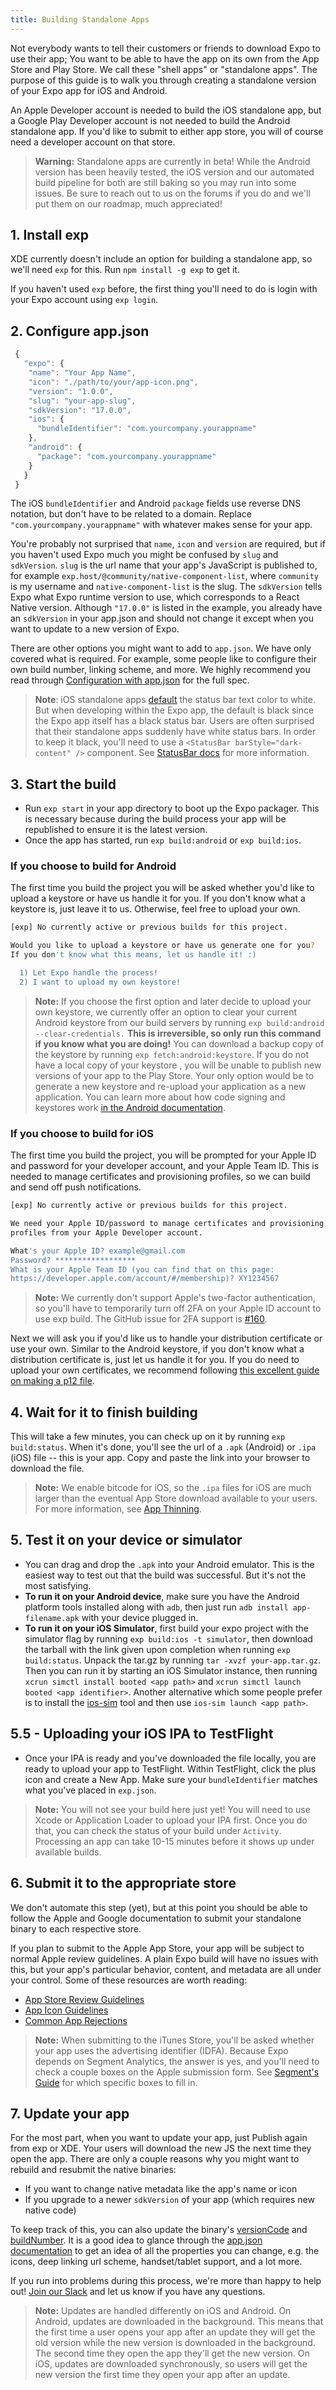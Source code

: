 ```yaml
---
title: Building Standalone Apps
---
```


Not everybody wants to tell their customers or friends to download Expo to use their app; You want to be able to have the app on its own from the App Store and Play Store. We call these "shell apps" or "standalone apps". The purpose of this guide is to walk you through creating a standalone version of your Expo app for iOS and Android.

An Apple Developer account is needed to build the iOS standalone app, but a Google Play Developer account is not needed to build the Android standalone app. If you'd like to submit to either app store, you will of course need a developer account on that store.

> **Warning:** Standalone apps are currently in beta! While the Android version has been heavily tested, the iOS version and our automated build pipeline for both are still baking so you may run into some issues. Be sure to reach out to us on the forums if you do and we'll put them on our roadmap, much appreciated!

## 1. Install exp

XDE currently doesn't include an option for building a standalone app, so we'll need `exp` for this. Run `npm install -g exp` to get it.

If you haven't used `exp` before, the first thing you'll need to do is login with your Expo account using `exp login`.

## 2. Configure app.json

```javascript
 {
   "expo": {
    "name": "Your App Name",
    "icon": "./path/to/your/app-icon.png",
    "version": "1.0.0",
    "slug": "your-app-slug",
    "sdkVersion": "17.0.0",
    "ios": {
      "bundleIdentifier": "com.yourcompany.yourappname"
    },
    "android": {
      "package": "com.yourcompany.yourappname"
    }
   }
 }
```

The iOS `bundleIdentifier` and Android `package` fields use reverse DNS notation, but don't have to be related to a domain. Replace `"com.yourcompany.yourappname"` with whatever makes sense for your app.

You're probably not surprised that `name`, `icon` and `version` are required, but if you haven't used Expo much you might be confused by `slug` and `sdkVersion`. `slug` is the url name that your app's JavaScript is published to, for example `exp.host/@community/native-component-list`, where `community` is my username and `native-component-list` is the slug. The `sdkVersion` tells Expo what Expo runtime version to use, which corresponds to a React Native version. Although `"17.0.0"` is listed in the example, you already have an `sdkVersion` in your app.json and should not change it except when you want to update to a new version of Expo.

There are other options you might want to add to `app.json`. We have only covered what is required. For example, some people like to configure their own build number, linking scheme, and more. We highly recommend you read through [Configuration with app.json](configuration.html) for the full spec.

> **Note**: iOS standalone apps [default](https://developer.apple.com/documentation/uikit/uibarstyle/uibarstyledefault) the status bar text color to white. But when developing within the Expo app, the default is black since the Expo app itself has a black status bar. Users are often surprised that their standalone apps suddenly have white status bars. In order to keep it black, you'll need to use a `<StatusBar barStyle="dark-content" />` component. See [StatusBar docs](https://facebook.github.io/react-native/docs/statusbar.html) for more information.


## 3. Start the build

-   Run `exp start` in your app directory to boot up the Expo packager. This is necessary because during the build process your app will be republished to ensure it is the latest version.
-   Once the app has started, run `exp build:android` or `exp build:ios`.

### If you choose to build for Android

The first time you build the project you will be asked whether you'd like to upload a keystore or have us handle it for you. If you don't know what a keystore is, just leave it to us. Otherwise, feel free to upload your own.

```bash
[exp] No currently active or previous builds for this project.

Would you like to upload a keystore or have us generate one for you?
If you don't know what this means, let us handle it! :)

  1) Let Expo handle the process!
  2) I want to upload my own keystore!
```

> **Note:** If you choose the first option and later decide to upload your own keystore, we currently offer an option to clear your current Android keystore from our build servers by running `exp build:android --clear-credentials.` **This is irreversible, so only run this command if you know what you are doing!** You can download a backup copy of the keystore by running `exp fetch:android:keystore`. If you do not have a local copy of your keystore , you will be unable to publish new versions of your app to the Play Store. Your only option would be to generate a new keystore and re-upload your application as a new application. You can learn more about how code signing and keystores work [in the Android documentation](https://developer.android.com/studio/publish/app-signing.html).

### If you choose to build for iOS

The first time you build the project, you will be prompted for your Apple ID and password for your developer account, and your Apple Team ID. This is needed to manage certificates and provisioning profiles, so we can build and send off push notifications.

```bash
[exp] No currently active or previous builds for this project.

We need your Apple ID/password to manage certificates and provisioning
profiles from your Apple Developer account.

What's your Apple ID? example@gmail.com
Password? ******************
What is your Apple Team ID (you can find that on this page:
https://developer.apple.com/account/#/membership)? XY1234567
```

> **Note:** We currently don't support Apple's two-factor authentication, so you'll have to temporarily turn off 2FA on your Apple ID account to use exp build. The GitHub issue for 2FA support is [#160](https://github.com/expo/expo/issues/160).

Next we will ask you if you'd like us to handle your distribution certificate or use your own. Similar to the Android keystore, if you don't know what a distribution certificate is, just let us handle it for you. If you do need to upload your own certificates, we recommend following [this excellent guide on making a p12 file](https://calvium.com/how-to-make-a-p12-file/).

## 4. Wait for it to finish building

This will take a few minutes, you can check up on it by running `exp build:status`. When it's done, you'll see the url of a `.apk` (Android) or `.ipa` (iOS) file -- this is your app. Copy and paste the link into your browser to download the file.

> **Note:** We enable bitcode for iOS, so the `.ipa` files for iOS are much larger than the eventual App Store download available to your users. For more information, see [App Thinning](https://developer.apple.com/library/content/documentation/IDEs/Conceptual/AppDistributionGuide/AppThinning/AppThinning.html).

## 5. Test it on your device or simulator

-   You can drag and drop the `.apk` into your Android emulator. This is the easiest way to test out that the build was successful. But it's not the most satisfying.
-   **To run it on your Android device**, make sure you have the Android platform tools installed along with `adb`, then just run `adb install app-filename.apk` with your device plugged in.
-   **To run it on your iOS Simulator**, first build your expo project with the simulator flag by running `exp build:ios -t simulator`, then download the tarball with the link given upon completion when running `exp build:status`. Unpack the tar.gz by running `tar -xvzf your-app.tar.gz`. Then you can run it by starting an iOS Simulator instance, then running `xcrun simctl install booted <app path>` and `xcrun simctl launch booted <app identifier>`. Another alternative which some people prefer is to install the [ios-sim](https://github.com/phonegap/ios-sim) tool and then use `ios-sim launch <app path>`.

## 5.5 - Uploading your iOS IPA to TestFlight

- Once your IPA is ready and you've downloaded the file locally, you are ready to upload your app to TestFlight. Within TestFlight, click the plus icon and create a New App. Make sure your `bundleIdentifier` matches what you've placed in `exp.json`.

> **Note:** You will not see your build here just yet! You will need to use Xcode or Application Loader to upload your IPA first. Once you do that, you can check the status of your build under `Activity`. Processing an app can take 10-15 minutes before it shows up under available builds.

## 6. Submit it to the appropriate store

We don't automate this step (yet), but at this point you should be able to follow the Apple and Google documentation to submit your standalone binary to each respective store.

If you plan to submit to the Apple App Store, your app will be subject to normal Apple review guidelines. A plain Expo build will have no issues with this, but your app's particular behavior, content, and metadata are all under your control. Some of these resources are worth reading:

-   [App Store Review Guidelines](https://developer.apple.com/app-store/review/guidelines/)
-   [App Icon Guidelines](https://developer.apple.com/ios/human-interface-guidelines/graphics/app-icon/)
-   [Common App Rejections](https://developer.apple.com/app-store/review/rejections/)

> **Note:** When submitting to the iTunes Store, you'll be asked whether your app uses the advertising identifier (IDFA). Because Expo depends on Segment Analytics, the answer is yes, and you'll need to check a couple boxes on the Apple submission form. See [Segment's Guide](https://segment.com/docs/sources/mobile/ios/quickstart/#step-5-submitting-to-the-app-store) for which specific boxes to fill in.

## 7. Update your app

For the most part, when you want to update your app, just Publish again from exp or XDE. Your users will download the new JS the next time they open the app. There are only a couple reasons why you might want to rebuild and resubmit the native binaries:

- If you want to change native metadata like the app's name or icon
- If you upgrade to a newer `sdkVersion` of your app (which requires new native code)

To keep track of this, you can also update the binary's [versionCode](configuration.html#versioncode) and [buildNumber](configuration.html#buildnumber). It is a good idea to glance through the [app.json documentation](configuration.html) to get an idea of all the properties you can change, e.g. the icons, deep linking url scheme, handset/tablet support, and a lot more.

If you run into problems during this process, we're more than happy to help out! [Join our Slack](https://slack.expo.io/) and let us know if you have any questions.

> **Note:** Updates are handled differently on iOS and Android. On Android, updates
are downloaded in the background. This means that the first time a user opens
your app after an update they will get the old version while the new version
is downloaded in the background. The second time they open the app they'll get
the new version. On iOS, updates are downloaded synchronously, so users will
get the new version the first time they open your app after an update.
